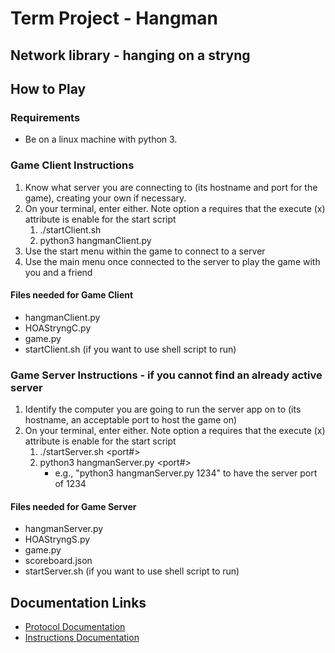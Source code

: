 # Term Project - Hangman

## Network library - hanging on a stryng

## How to Play
### Requirements
- Be on a linux machine with python 3.

### Game Client Instructions
1) Know what server you are connecting to (its hostname and port for the game), creating your own if necessary.
2) On your terminal, enter either. Note option a requires that the execute (x) attribute is enable for the start script
    1) ./startClient.sh
    2) python3 hangmanClient.py 
3) Use the start menu within the game to connect to a server
4) Use the main menu once connected to the server to play the game with you and a friend

#### Files needed for Game Client
- hangmanClient.py
- HOAStryngC.py
- game.py
- startClient.sh (if you want to use shell script to run)


### Game Server Instructions - if you cannot find an already active server
1) Identify the computer you are going to run the server app on to (its hostname, an acceptable port to host the game on)
2) On your terminal, enter either. Note option a requires that the execute (x) attribute is enable for the start script
    1) ./startServer.sh <port#>
    2) python3 hangmanServer.py <port#>
        - e.g., "python3 hangmanServer.py 1234" to have the server port of 1234

#### Files needed for Game Server
- hangmanServer.py
- HOAStryngS.py
- game.py
- scoreboard.json
- startServer.sh (if you want to use shell script to run)



## Documentation Links
- [Protocol Documentation](https://docs.google.com/document/d/1NuUj9wqFaEueTtUwdIeYir1m1rvpkxbhUfHKuwzdIfk/edit?usp=sharing)
- [Instructions Documentation](https://docs.google.com/document/d/1YsQWbQr7iAAnxoI-eDzS7lgPOox7n_Z11neOFjEYy0s/edit?usp=sharing)
